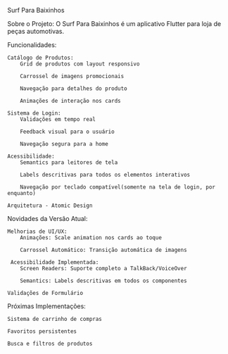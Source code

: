 Surf Para Baixinhos

Sobre o Projeto:
    O Surf Para Baixinhos é um aplicativo Flutter para loja de peças automotivas.

Funcionalidades:

    Catálogo de Produtos:
        Grid de produtos com layout responsivo

        Carrossel de imagens promocionais

        Navegação para detalhes do produto

        Animações de interação nos cards
    
    Sistema de Login:
        Validações em tempo real

        Feedback visual para o usuário

        Navegação segura para a home
    
    Acessibilidade:
        Semantics para leitores de tela

        Labels descritivas para todos os elementos interativos

        Navegação por teclado compatível(somente na tela de login, por enquanto)
    
    Arquitetura - Atomic Design

Novidades da Versão Atual:

    Melhorias de UI/UX:
        Animações: Scale animation nos cards ao toque

        Carrossel Automático: Transição automática de imagens

     Acessibilidade Implementada:
        Screen Readers: Suporte completo a TalkBack/VoiceOver

        Semantics: Labels descritivas em todos os componentes
    
    Validações de Formulário

Próximas Implementações:

    Sistema de carrinho de compras

    Favoritos persistentes

    Busca e filtros de produtos